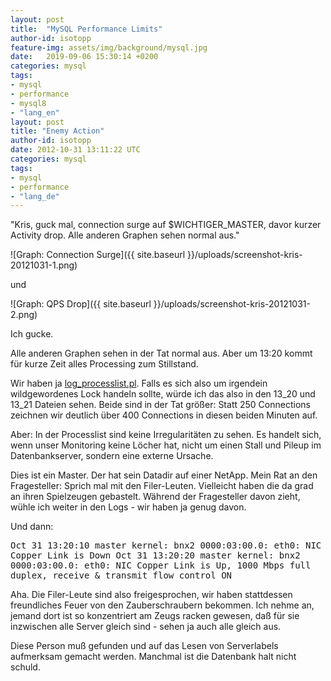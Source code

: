 ```yaml
---
layout: post
title:  "MySQL Performance Limits"
author-id: isotopp
feature-img: assets/img/background/mysql.jpg
date:   2019-09-06 15:30:14 +0200
categories: mysql
tags:
- mysql
- performance
- mysql8
- "lang_en"
layout: post
title: "Enemy Action"
author-id: isotopp
date: 2012-10-31 13:11:22 UTC
categories: mysql
tags:
- mysql
- performance
- "lang_de"
---
```

"Kris, guck mal, connection surge auf $WICHTIGER_MASTER, davor kurzer Activity drop. Alle anderen Graphen sehen normal aus."

![Graph: Connection Surge]({{ site.baseurl }}/uploads/screenshot-kris-20121031-1.png)

und

![Graph: QPS Drop]({{ site.baseurl }}/uploads/screenshot-kris-20121031-2.png)

Ich gucke.

Alle anderen Graphen sehen in der Tat normal aus. Aber um 13:20 kommt für kurze Zeit alles Processing zum Stillstand.

Wir haben ja <a href='http://blog.wl0.org/2011/02/log_processlist-sh-script-for-monitoring-mysql-instances/'>log_processlist.pl</a>. Falls es sich also um irgendein wildgewordenes Lock handeln sollte, würde ich das also in den 13_20 und 13_21 Dateien sehen. Beide sind in der Tat größer: Statt 250 Connections zeichnen wir deutlich über 400 Connections in diesen beiden Minuten auf.

Aber: In der Processlist sind keine Irregularitäten zu sehen. Es handelt sich, wenn unser Monitoring keine Löcher hat, nicht um einen Stall und Pileup im Datenbankserver, sondern eine externe Ursache.

Dies ist ein Master. Der hat sein Datadir auf einer NetApp. Mein Rat an den Fragesteller: Sprich mal mit den Filer-Leuten. Vielleicht haben die da grad an ihren Spielzeugen gebastelt. Während der Fragesteller davon zieht, wühle ich weiter in den Logs - wir haben ja genug davon.

Und dann:

<tt>Oct 31 13:20:10 master kernel: bnx2 0000:03:00.0: eth0: NIC Copper Link is Down
Oct 31 13:20:20 master kernel: bnx2 0000:03:00.0: eth0: NIC Copper Link is Up, 1000 Mbps full duplex, receive & transmit flow control ON</tt>

Aha. Die Filer-Leute sind also freigesprochen, wir haben stattdessen freundliches Feuer von den Zauberschraubern bekommen. Ich nehme an, jemand dort ist so konzentriert am Zeugs racken gewesen, daß für sie inzwischen alle Server gleich sind - sehen ja auch alle gleich aus.

Diese Person muß gefunden und auf das Lesen von Serverlabels aufmerksam gemacht werden. Manchmal ist die Datenbank halt nicht schuld.
